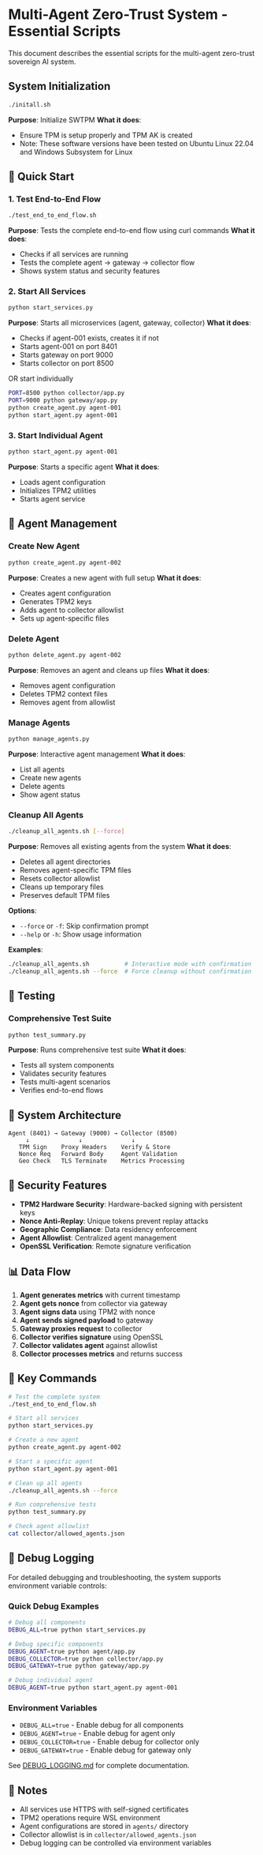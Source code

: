 # Multi-Agent Zero-Trust System - Essential Scripts

This document describes the essential scripts for the multi-agent zero-trust sovereign AI system.

## System Initialization
```bash
./initall.sh
```
**Purpose**: Initialize SWTPM
**What it does**:
- Ensure TPM is setup properly and TPM AK is created
- Note: These software versions have been tested on Ubuntu Linux 22.04 and Windows Subsystem for Linux

## 🚀 Quick Start

### 1. Test End-to-End Flow
```bash
./test_end_to_end_flow.sh
```
**Purpose**: Tests the complete end-to-end flow using curl commands
**What it does**: 
- Checks if all services are running
- Tests the complete agent → gateway → collector flow
- Shows system status and security features

### 2. Start All Services
```bash
python start_services.py
```
**Purpose**: Starts all microservices (agent, gateway, collector)
**What it does**: 
- Checks if agent-001 exists, creates it if not
- Starts agent-001 on port 8401
- Starts gateway on port 9000  
- Starts collector on port 8500

OR start individually
```bash
PORT=8500 python collector/app.py
PORT=9000 python gateway/app.py
python create_agent.py agent-001
python start_agent.py agent-001
```

### 3. Start Individual Agent
```bash
python start_agent.py agent-001
```
**Purpose**: Starts a specific agent
**What it does**: 
- Loads agent configuration
- Initializes TPM2 utilities
- Starts agent service

## 🔧 Agent Management

### Create New Agent
```bash
python create_agent.py agent-002
```
**Purpose**: Creates a new agent with full setup
**What it does**:
- Creates agent configuration
- Generates TPM2 keys
- Adds agent to collector allowlist
- Sets up agent-specific files

### Delete Agent
```bash
python delete_agent.py agent-002
```
**Purpose**: Removes an agent and cleans up files
**What it does**:
- Removes agent configuration
- Deletes TPM2 context files
- Removes agent from allowlist

### Manage Agents
```bash
python manage_agents.py
```
**Purpose**: Interactive agent management
**What it does**:
- List all agents
- Create new agents
- Delete agents
- Show agent status

### Cleanup All Agents
```bash
./cleanup_all_agents.sh [--force]
```
**Purpose**: Removes all existing agents from the system
**What it does**:
- Deletes all agent directories
- Removes agent-specific TPM files
- Resets collector allowlist
- Cleans up temporary files
- Preserves default TPM files

**Options**:
- `--force` or `-f`: Skip confirmation prompt
- `--help` or `-h`: Show usage information

**Examples**:
```bash
./cleanup_all_agents.sh          # Interactive mode with confirmation
./cleanup_all_agents.sh --force  # Force cleanup without confirmation
```

## 🧪 Testing

### Comprehensive Test Suite
```bash
python test_summary.py
```
**Purpose**: Runs comprehensive test suite
**What it does**:
- Tests all system components
- Validates security features
- Tests multi-agent scenarios
- Verifies end-to-end flows

## 📁 System Architecture

```
Agent (8401) → Gateway (9000) → Collector (8500)
     ↓              ↓              ↓
   TPM Sign    Proxy Headers    Verify & Store
   Nonce Req   Forward Body     Agent Validation
   Geo Check   TLS Terminate    Metrics Processing
```

## 🔐 Security Features

- **TPM2 Hardware Security**: Hardware-backed signing with persistent keys
- **Nonce Anti-Replay**: Unique tokens prevent replay attacks
- **Geographic Compliance**: Data residency enforcement
- **Agent Allowlist**: Centralized agent management
- **OpenSSL Verification**: Remote signature verification

## 📊 Data Flow

1. **Agent generates metrics** with current timestamp
2. **Agent gets nonce** from collector via gateway
3. **Agent signs data** using TPM2 with nonce
4. **Agent sends signed payload** to gateway
5. **Gateway proxies request** to collector
6. **Collector verifies signature** using OpenSSL
7. **Collector validates agent** against allowlist
8. **Collector processes metrics** and returns success

## 🎯 Key Commands

```bash
# Test the complete system
./test_end_to_end_flow.sh

# Start all services
python start_services.py

# Create a new agent
python create_agent.py agent-002

# Start a specific agent
python start_agent.py agent-001

# Clean up all agents
./cleanup_all_agents.sh --force

# Run comprehensive tests
python test_summary.py

# Check agent allowlist
cat collector/allowed_agents.json
```

## 🐛 Debug Logging

For detailed debugging and troubleshooting, the system supports environment variable controls:

### Quick Debug Examples
```bash
# Debug all components
DEBUG_ALL=true python start_services.py

# Debug specific components
DEBUG_AGENT=true python agent/app.py
DEBUG_COLLECTOR=true python collector/app.py
DEBUG_GATEWAY=true python gateway/app.py

# Debug individual agent
DEBUG_AGENT=true python start_agent.py agent-001
```

### Environment Variables
- `DEBUG_ALL=true` - Enable debug for all components
- `DEBUG_AGENT=true` - Enable debug for agent only
- `DEBUG_COLLECTOR=true` - Enable debug for collector only
- `DEBUG_GATEWAY=true` - Enable debug for gateway only

See [DEBUG_LOGGING.md](DEBUG_LOGGING.md) for complete documentation.

## 📝 Notes

- All services use HTTPS with self-signed certificates
- TPM2 operations require WSL environment
- Agent configurations are stored in `agents/` directory
- Collector allowlist is in `collector/allowed_agents.json`
- Debug logging can be controlled via environment variables

